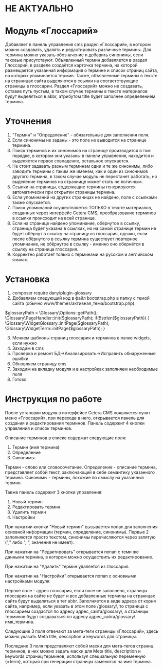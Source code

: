# НЕ АКТУАЛЬНО

# Модуль «Глоссарий»
Добавляет в панель управления cms раздел «Глоссарий», в котором можно создавать, удалять и редактировать различные термины. Для термина можно указать обозначение и добавить синонимы, если таковые присутствуют. Объявленный термин добавляется в раздел Глоссарий, в разделе создаётся карточка термина, на которой размещается указанная информация о термине и список страниц сайта, на которых упоминается термин. Также, объявленные термины в тексте на страницах сайта выделяются в ссылки на соответствующие страницы в глоссарии. Раздел «Глоссарий» можно не создавать, оставив путь пустым, в таком случае термины в тексте материалов будут выделяться в abbr, атрибутом title будет заполнен определением термина.

# Уточнения
1. "Термин" и "Определение" - обязательные для заполнения поля.
2. Если синонимы не заданы - это поле не выводится на странице термина.
3. Поиск терминов и их синонимов на странице производится в том порядке, в котором они указаны в панели управления, находится и выделяется первое совпадение, остальное опускается.
4. Не стоит задавать разным терминам одни и те же синонимы, либо заводить термины с таким же именем, как и один из синонимов другого термина, в таком случае модуль не перестанет работать, но выделение терминов на страниице может стать не логичным.
5. Ссылки на страницы, содержащие термины генерируются автоматически при открытии страницы термина.
6. Если упоминаний на других страницах не найдено, поле с ссылками также опускается.
7. Поиск упоминаний осуществляется ТОЛЬКО в тексте материалов, созданных через интерфейс Cetera CMS, преобразование терминов в ссылки происходит на всей странице.
8. Если на странице найдено упоминание, обёрнутое в ссылку, страница будет указана в ссылках, но на самой странице термин не будет обёрнут в ссылку на страницу из глоссария, однако, если после обёрнутого в ссылку термина существует повторное упоминание, не обёрнутое в ссылку - именно оно обернётся в ссылку на страница глоссария.
9. Корректно работает только с терминами на русском и английском языках.

# Установка
1. composer require dany/plugin-glossary
2. Добавляем следующий код в файл bootstrap.php в папку с темой сайта (обычно www/themes/активная_тема/bootstrap.php):

$glossaryPath = \Glossary\Options::getPath();
\Glossary\PageHandler::init($glossaryPath);
if(!!strlen($glossaryPath)) {
	\Glossary\WidgetGlossary::initPage($glossaryPath);
	\Glossary\WidgetTerm::initPage($glossaryPath);
}

3. Меняем шаблоны страниц глоссария и терминов в папке widgets, если нужно
4. Заходим в cms
5. Проверка и ремонт БД->Анализировать->Исправить обнаруженные ошибки
6. Обновляем страницу cms
7. Заходим на вкладку модуля и в настройках заполняем необходимые поля
8. Готово


# Инструкция по работе
После установки модуля в интерфейсе Cetera CMS появляется пункт меню «Глоссарий», при переходе в него, открывается панель для создания и редактирования терминов. Панель содержит 4 кнопки управления и список терминов.

Описание терминов в списке содержат следующие поля:
1. Термин (имя термина)
2. Определение
3. Синонимы

Термин - слово или словосочетание. 
Определение - описание термина, представляет собой текст, заключающий в себе семантику указанного термина. 
Синонимы - термины, похожие по смыслу на указанный термин.

Также панель содержит 3 кнопки управления:
1. Новый термин
2. Редактировать термин
3. Удалить термин
4. Настройки

При нажатии кнопки "Новый термин" вызывается попап для заполнения основной информации (термин, определение, синонимы). Первые 2 заполняются просто текстом, синонимы перечисляются через запятую ("," либо ", ", значения не имеет).

При нажатии на "Редактировать" открывается попап с теми же данными термина, в котором можно осуществить их редактирование.

При нажатии на "Удалить" термин удаляется из глоссария.

При нажатии на "Настройки" открывается попап с основными настройками модуля:

Первое поле - адрес глоссария, если поле не заполнено, страницы глоссария на сайте не будет и все добавленные термины на страницах сайта будут выделяться в тег abbr. Заполняется в виде адреса от корня сайта, например, если указать в этом поле /glossary/, то страница с глоссарием создастся по адресу адрес_сайта/glossary/, а страницы терминов будут создаваться по адресу адрес_сайта/glossary/имя_термина.

Следующие 3 поля отвечают за мета-теги страницы «Глоссарий», здесь можно указать Meta title, description и keywords для страницы.

Последние 3 поля представляют собой маски для мета-тегов страниц терминов, в них можно задать маски для Meta title, description и keywords страниц терминов, используя специальную переменную {=term}, которая при генерации страницы заменится на имя термина.
